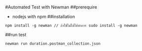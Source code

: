 #Automated Test with Newman
##prerequire
- nodejs with npm
##installation
```
npm install -g newman // ถ้าใช้ไม่ได้ให้ทำการ sudo install -g newman
```
##run test
```
newman run duration.postman_collection.json
```